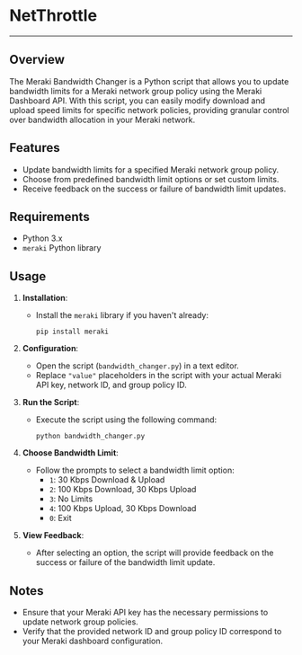 # NetThrottle


---

## Overview

The Meraki Bandwidth Changer is a Python script that allows you to update bandwidth limits for a Meraki network group policy using the Meraki Dashboard API. With this script, you can easily modify download and upload speed limits for specific network policies, providing granular control over bandwidth allocation in your Meraki network.

## Features

- Update bandwidth limits for a specified Meraki network group policy.
- Choose from predefined bandwidth limit options or set custom limits.
- Receive feedback on the success or failure of bandwidth limit updates.

## Requirements

- Python 3.x
- `meraki` Python library

## Usage

1. **Installation**:
   - Install the `meraki` library if you haven't already:

     ```
     pip install meraki
     ```

2. **Configuration**:
   - Open the script (`bandwidth_changer.py`) in a text editor.
   - Replace `"value"` placeholders in the script with your actual Meraki API key, network ID, and group policy ID.

3. **Run the Script**:
   - Execute the script using the following command:

     ```
     python bandwidth_changer.py
     ```

4. **Choose Bandwidth Limit**:
   - Follow the prompts to select a bandwidth limit option:
     - `1`: 30 Kbps Download & Upload
     - `2`: 100 Kbps Download, 30 Kbps Upload
     - `3`: No Limits
     - `4`: 100 Kbps Upload, 30 Kbps Download
     - `0`: Exit

5. **View Feedback**:
   - After selecting an option, the script will provide feedback on the success or failure of the bandwidth limit update.

## Notes

- Ensure that your Meraki API key has the necessary permissions to update network group policies.
- Verify that the provided network ID and group policy ID correspond to your Meraki dashboard configuration.

